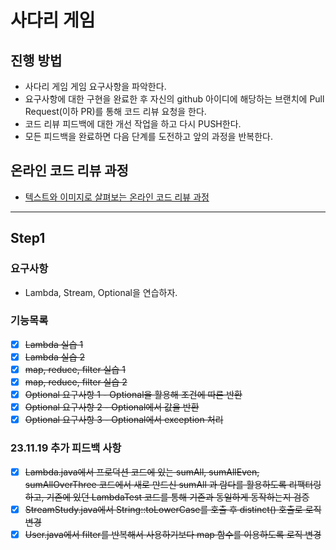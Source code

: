 # 사다리 게임

## 진행 방법

* 사다리 게임 게임 요구사항을 파악한다.
* 요구사항에 대한 구현을 완료한 후 자신의 github 아이디에 해당하는 브랜치에 Pull Request(이하 PR)를 통해 코드 리뷰 요청을 한다.
* 코드 리뷰 피드백에 대한 개선 작업을 하고 다시 PUSH한다.
* 모든 피드백을 완료하면 다음 단계를 도전하고 앞의 과정을 반복한다.

## 온라인 코드 리뷰 과정

* [텍스트와 이미지로 살펴보는 온라인 코드 리뷰 과정](https://github.com/nextstep-step/nextstep-docs/tree/master/codereview)

---

## Step1

### 요구사항

- Lambda, Stream, Optional을 연습하자.

### 기능목록

- [X] ~~Lambda 실습 1~~
- [X] ~~Lambda 실습 2~~
- [X] ~~map, reduce, filter 실습 1~~
- [X] ~~map, reduce, filter 실습 2~~
- [X] ~~Optional 요구사항 1 - Optional을 활용해 조건에 따른 반환~~
- [X] ~~Optional 요구사항 2 - Optional에서 값을 반환~~
- [X] ~~Optional 요구사항 3 - Optional에서 exception 처리~~

### 23.11.19 추가 피드백 사항

- [X] ~~Lambda.java에서 프로덕션 코드에 있는 sumAll, sumAllEven, sumAllOverThree 코드에서 새로 만드신 sumAll 과 람다를 활용하도록 리팩터링하고,
  기존에 있던 LambdaTest 코드를 통해 기존과 동일하게 동작하는지 검증~~
- [X] ~~StreamStudy.java에서 String::toLowerCase를 호출 후 distinct() 호출로 로직 변경~~
- [X] ~~User.java에서 filter를 반복해서 사용하기보다 map 함수를 이용하도록 로직 변경~~
